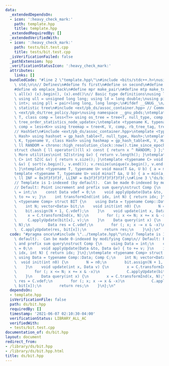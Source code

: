 ```yaml
---
data:
  _extendedDependsOn:
  - icon: ':heavy_check_mark:'
    path: template.hpp
    title: template.hpp
  _extendedRequiredBy: []
  _extendedVerifiedWith:
  - icon: ':heavy_check_mark:'
    path: tests/bit.test.cpp
    title: tests/bit.test.cpp
  _isVerificationFailed: false
  _pathExtension: hpp
  _verificationStatusIcon: ':heavy_check_mark:'
  attributes:
    links: []
  bundledCode: "#line 2 \"template.hpp\"\n#include <bits/stdc++.h>\nusing namespace\
    \ std;\n\n// Defines\n#define fs first\n#define sn second\n#define pb push_back\n\
    #define eb emplace_back\n#define mpr make_pair\n#define mtp make_tuple\n#define\
    \ all(x) (x).begin(), (x).end()\n// Basic type definitions\nusing ll = long long;\
    \ using ull = unsigned long long; using ld = long double;\nusing pii = pair<int,\
    \ int>; using pll = pair<long long, long long>;\n#ifdef __GNUG__\n// PBDS order\
    \ statistic tree\n#include <ext/pb_ds/assoc_container.hpp> // Common file\n#include\
    \ <ext/pb_ds/tree_policy.hpp>\nusing namespace __gnu_pbds;\ntemplate <typename\
    \ T, class comp = less<T>> using os_tree = tree<T, null_type, comp, rb_tree_tag,\
    \ tree_order_statistics_node_update>;\ntemplate <typename K, typename V, class\
    \ comp = less<K>> using treemap = tree<K, V, comp, rb_tree_tag, tree_order_statistics_node_update>;\n\
    // HashSet\n#include <ext/pb_ds/assoc_container.hpp>\ntemplate <typename T, class\
    \ Hash> using hashset = gp_hash_table<T, null_type, Hash>;\ntemplate <typename\
    \ K, typename V, class Hash> using hashmap = gp_hash_table<K, V, Hash>;\nconst\
    \ ll RANDOM = chrono::high_resolution_clock::now().time_since_epoch().count();\n\
    struct chash { ll operator()(ll x) const { return x ^ RANDOM; } };\n#endif\n//\
    \ More utilities\nint SZ(string &v) { return v.length(); }\ntemplate <typename\
    \ C> int SZ(C &v) { return v.size(); }\ntemplate <typename C> void UNIQUE(vector<C>\
    \ &v) { sort(v.begin(), v.end()); v.resize(unique(v.begin(), v.end()) - v.begin());\
    \ }\ntemplate <typename T, typename U> void maxa(T &a, U b) { a = max(a, b); }\n\
    template <typename T, typename U> void mina(T &a, U b) { a = min(a, b); }\nconst\
    \ ll INF = 0x3f3f3f3f, LLINF = 0x3f3f3f3f3f3f3f3f;\n#line 3 \"ds/bit.hpp\"\n\n\
    // Template is 1-indexed (by default).  Can be made 0-indexed by modifying Comp\n\
    // Default: Point increment and prefix sum query\nstruct Comp {\n    using Data\
    \ = int;\n    const Data vdef = 0;\n    void applyUpdate(Data &to, Data &v) {\
    \ to += v; }\n    int transformInd(int idx, int N) { return idx; }\n};\ntemplate\
    \ <typename Comp> struct BIT {\n    using Data = typename Comp::Data; Comp C;\n\
    \    int N; vector<Data> bit;\n    void init(int n0) {\n        N = n0;\n    \
    \    bit.assign(N + 1, C.vdef);\n    }\n    void update(int x, Data v) {\n   \
    \     x = C.transformInd(x, N);\n        for (; x <= N; x += x & -x)\n       \
    \     C.applyUpdate(bit[x], v);\n    }\n    Data query(int x) {\n        x = C.transformInd(x,\
    \ N);\n        Data res = C.vdef;\n        for (; x; x -= x & -x)\n          \
    \  C.applyUpdate(res, bit[x]);\n        return res;\n    }\n};\n"
  code: "#pragma once\n#include \"../template.hpp\"\n\n// Template is 1-indexed (by\
    \ default).  Can be made 0-indexed by modifying Comp\n// Default: Point increment\
    \ and prefix sum query\nstruct Comp {\n    using Data = int;\n    const Data vdef\
    \ = 0;\n    void applyUpdate(Data &to, Data &v) { to += v; }\n    int transformInd(int\
    \ idx, int N) { return idx; }\n};\ntemplate <typename Comp> struct BIT {\n   \
    \ using Data = typename Comp::Data; Comp C;\n    int N; vector<Data> bit;\n  \
    \  void init(int n0) {\n        N = n0;\n        bit.assign(N + 1, C.vdef);\n\
    \    }\n    void update(int x, Data v) {\n        x = C.transformInd(x, N);\n\
    \        for (; x <= N; x += x & -x)\n            C.applyUpdate(bit[x], v);\n\
    \    }\n    Data query(int x) {\n        x = C.transformInd(x, N);\n        Data\
    \ res = C.vdef;\n        for (; x; x -= x & -x)\n            C.applyUpdate(res,\
    \ bit[x]);\n        return res;\n    }\n};\n"
  dependsOn:
  - template.hpp
  isVerificationFile: false
  path: ds/bit.hpp
  requiredBy: []
  timestamp: '2021-06-07 02:10:30-04:00'
  verificationStatus: LIBRARY_ALL_AC
  verifiedWith:
  - tests/bit.test.cpp
documentation_of: ds/bit.hpp
layout: document
redirect_from:
- /library/ds/bit.hpp
- /library/ds/bit.hpp.html
title: ds/bit.hpp
---
```

